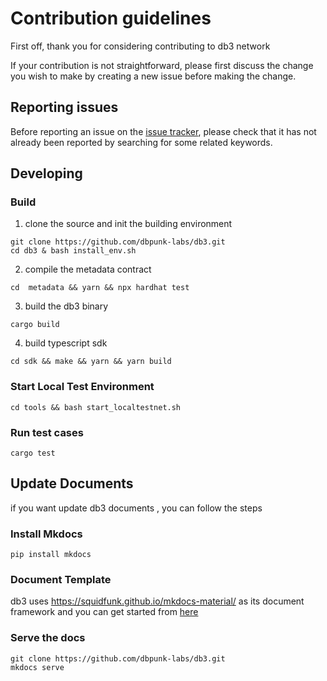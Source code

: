# Contribution guidelines

First off, thank you for considering contributing to db3 network

If your contribution is not straightforward, please first discuss the change you
wish to make by creating a new issue before making the change.

## Reporting issues

Before reporting an issue on the
[issue tracker](https://github.com/dbpunk-labs/db3/issues),
please check that it has not already been reported by searching for some related
keywords.

## Developing

### Build

1. clone the source and init the building environment
```shell
git clone https://github.com/dbpunk-labs/db3.git
cd db3 & bash install_env.sh
```

2. compile the metadata contract
```shell
cd  metadata && yarn && npx hardhat test
```

3. build the db3 binary

```shell
cargo build
```
4. build typescript sdk

```shell
cd sdk && make && yarn && yarn build
```

### Start Local Test Environment

```
cd tools && bash start_localtestnet.sh
```

### Run test cases

```
cargo test
```

## Update Documents

if you want update db3 documents , you can follow the steps

### Install Mkdocs

```shell
pip install mkdocs
```
### Document Template

db3 uses https://squidfunk.github.io/mkdocs-material/ as its document framework and you can get started from [here](https://squidfunk.github.io/mkdocs-material/getting-started/)

### Serve the docs

```shell
git clone https://github.com/dbpunk-labs/db3.git
mkdocs serve
```
